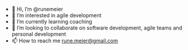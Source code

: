 - 👋 Hi, I’m @runemeier
- 👀 I’m interested in agile development
- 🌱 I’m currently learning coaching
- 💞️ I’m looking to collaborate on software development, agile teams and personal development
- 📫 How to reach me rune.meier@gmail.com

<!---
runemeier/runemeier is a ✨ special ✨ repository because its `README.md` (this file) appears on your GitHub profile.
You can click the Preview link to take a look at your changes.
--->
